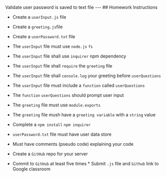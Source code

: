 Validate user password is saved to text file  --- ## Homework Instructions  

* Create a `userInput.js` file
 
* Create a `greeting.js`file 

* Create a `userPassword.txt` file 

* The `userInput` file must use `node.js` `fs`  

* The `userInput` file shall use `inquirer` npm dependency 

* The `userInput` file shall `require` the `greeting` file 

* The `userInput` file shall `console.log` your greeting before `userQuestions` 

* The `userInput` file must include a `function` called `userQuestions` 

* The `function` `userQuestions` should prompt user input 

* The `greeting` file must use `module.exports`  

* The `greeting` file mush have a `greeting variable` with a `string` value 

* Complete a `npm install` `npm inquirer` 

* `userPassword.txt` file must have user data store 

* Must have comments (pseudo code) explaining your code 

* Create a `GitHub` repo for your server 

* Commit to `GitHub` at least five times * Submit `.js` file and `Github` link to Google classroom